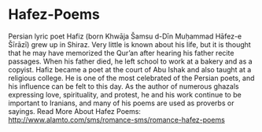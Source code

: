 # Hafez-Poems
Persian lyric poet Hafiz (born Khwāja Šamsu d-Dīn Muḥammad Hāfez-e Šīrāzī) grew up in Shiraz. Very little is known about his life, but it is thought that he may have memorized the Qur’an after hearing his father recite passages. When his father died, he left school to work at a bakery and as a copyist. Hafiz became a poet at the court of Abu Ishak and also taught at a religious college. He is one of the most celebrated of the Persian poets, and his influence can be felt to this day. As the author of numerous ghazals expressing love, spirituality, and protest, he and his work continue to be important to Iranians, and many of his poems are used as proverbs or sayings.
Read More About Hafez Poems: http://www.alamto.com/sms/romance-sms/romance-hafez-poems
